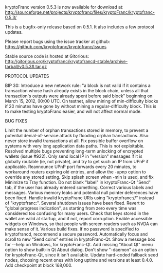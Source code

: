 kryptoFranc version 0.5.3 is now available for download at:
http://sourceforge.net/projects/kryptofranc/files/kryptoFranc/kryptofranc-0.5.3/

This is a bugfix-only release based on 0.5.1.
It also includes a few protocol updates.

Please report bugs using the issue tracker at github:
https://github.com/kryptofranc/kryptofranc/issues

Stable source code is hosted at Gitorious:
http://gitorious.org/kryptofranc/kryptofrancd-stable/archive-tarball/v0.5.3#.tar.gz

PROTOCOL UPDATES

BIP 30: Introduce a new network rule: "a block is not valid if it contains a transaction whose hash already exists in the block chain, unless all that transaction's outputs were already spent before said block" beginning on March 15, 2012, 00:00 UTC.
On testnet, allow mining of min-difficulty blocks if 20 minutes have gone by without mining a regular-difficulty block. This is to make testing kryptoFranc easier, and will not affect normal mode.

BUG FIXES

Limit the number of orphan transactions stored in memory, to prevent a potential denial-of-service attack by flooding orphan transactions. Also never store invalid transactions at all.
Fix possible buffer overflow on systems with very long application data paths. This is not exploitable.
Resolved multiple bugs preventing long-term unlocking of encrypted wallets
(issue #922).
Only send local IP in "version" messages if it is globally routable (ie, not private), and try to get such an IP from UPnP if applicable.
Reannounce UPnP port forwards every 20 minutes, to workaround routers expiring old entries, and allow the -upnp option to override any stored setting.
Skip splash screen when -min is used, and fix Minimize to Tray function.
Do not blank "label" in kryptoFranc-Qt "Send" tab, if the user has already entered something.
Correct various labels and messages.
Various memory leaks and potential null pointer deferences have been fixed.
Handle invalid kryptoFranc URIs using "kryptofranc://" instead of "kryptofranc:".
Several shutdown issues have been fixed.
Revert to "global progress indication", as starting from zero every time was considered too confusing for many users.
Check that keys stored in the wallet are valid at startup, and if not, report corruption.
Enable accessible widgets on Windows, so that people with screen readers such as NVDA can make sense of it.
Various build fixes.
If no password is specified to kryptofrancd, recommend a secure password.
Automatically focus and scroll to new "Send coins" entries in kryptoFranc-Qt.
Show a message box for --help on Windows, for kryptoFranc-Qt.
Add missing "About Qt" menu option to show built-in Qt About dialog.
Don't show "-daemon" as an option for kryptoFranc-Qt, since it isn't available.
Update hard-coded fallback seed nodes, choosing recent ones with long uptime and versions at least 0.4.0.
Add checkpoint at block 168,000.
